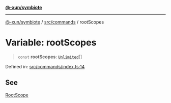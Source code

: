 [**@-xun/symbiote**](../../../README.md)

***

[@-xun/symbiote](../../../README.md) / [src/commands](../README.md) / rootScopes

# Variable: rootScopes

> `const` **rootScopes**: [`Unlimited`](../../configure/enumerations/UnlimitedGlobalScope.md#unlimited)[]

Defined in: [src/commands/index.ts:14](https://github.com/Xunnamius/symbiote/blob/ee4f1b782c259495505171a8374c784c706e4a7d/src/commands/index.ts#L14)

## See

[RootScope](../../configure/enumerations/UnlimitedGlobalScope.md)
